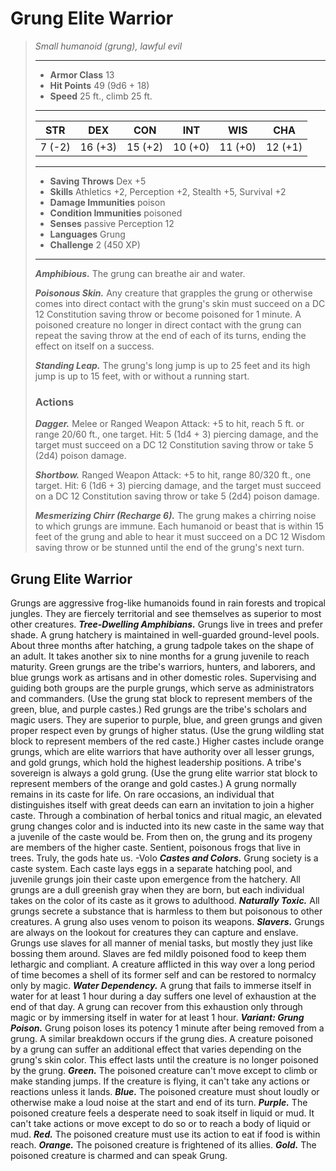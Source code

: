 # Grung Elite Warrior
>*Small humanoid (grung), lawful evil*
>___
>- **Armor Class** 13
>- **Hit Points** 49 (9d6 + 18)
>- **Speed** 25 ft., climb 25 ft.
>___
>|STR|DEX|CON|INT|WIS|CHA|
>|:---:|:---:|:---:|:---:|:---:|:---:|
>|7 (-2)|16 (+3)|15 (+2)|10 (+0)|11 (+0)|12 (+1)|
>___
>- **Saving Throws** Dex +5
>- **Skills** Athletics +2, Perception +2, Stealth +5, Survival +2
>- **Damage Immunities** poison
>- **Condition Immunities** poisoned
>- **Senses** passive Perception 12
>- **Languages** Grung
>- **Challenge** 2 (450 XP)
>___
>***Amphibious.*** The grung can breathe air and water.  
>
>***Poisonous Skin.*** Any creature that grapples the grung or otherwise comes into direct contact with the grung's skin must succeed on a DC 12 Constitution saving throw or become poisoned for 1 minute. A poisoned creature no longer in direct contact with the grung can repeat the saving throw at the end of each of its turns, ending the effect on itself on a success.  
>
>***Standing Leap.*** The grung's long jump is up to 25 feet and its high jump is up to 15 feet, with or without a running start.  
>
>### Actions
>***Dagger.*** Melee  or Ranged Weapon Attack: +5 to hit, reach 5 ft. or range 20/60 ft., one target. Hit: 5 (1d4 + 3) piercing damage, and the target must succeed on a DC 12 Constitution saving throw or take 5 (2d4) poison damage.  
>
>***Shortbow.*** Ranged Weapon Attack: +5 to hit, range 80/320 ft., one target. Hit: 6 (1d6 + 3) piercing damage, and the target must succeed on a DC 12 Constitution saving throw or take 5 (2d4) poison damage.  
>
>***Mesmerizing Chirr (Recharge 6).*** The grung makes a chirring noise to which grungs are immune. Each humanoid or beast that is within 15 feet of the grung and able to hear it must succeed on a DC 12 Wisdom saving throw or be stunned until the end of the grung's next turn.
## Grung Elite Warrior
Grungs are aggressive frog-like humanoids found in rain forests and tropical jungles. They are fiercely territorial and see themselves as superior to most other creatures.
***Tree-Dwelling Amphibians.***  Grungs live in trees and prefer shade. A grung hatchery is maintained in well-guarded ground-level pools. About three months after hatching, a grung tadpole takes on the shape of an adult. It takes another six to nine months for a grung juvenile to reach maturity.
Green grungs are the tribe's warriors, hunters, and laborers, and blue grungs work as artisans and in other domestic roles. Supervising and guiding both groups are the purple grungs, which serve as administrators and commanders. (Use the grung stat block to represent members of the green, blue, and purple castes.)
Red grungs are the tribe's scholars and magic users. They are superior to purple, blue, and green grungs and given proper respect even by grungs of higher status. (Use the grung wildling stat block to represent members of the red caste.)
Higher castes include orange grungs, which are elite warriors that have authority over all lesser grungs, and gold grungs, which hold the highest leadership positions. A tribe's sovereign is always a gold grung. (Use the grung elite warrior stat block to represent members of the orange and gold castes.)
A grung normally remains in its caste for life. On rare occasions, an individual that distinguishes itself with great deeds can earn an invitation to join a higher caste. Through a combination of herbal tonics and ritual magic, an elevated grung changes color and is inducted into its new caste in the same way that a juvenile of the caste would be. From then on, the grung and its progeny are members of the higher caste.
Sentient, poisonous frogs that live in trees. Truly, the gods hate us.
-Volo
***Castes and Colors.***  Grung society is a caste system. Each caste lays eggs in a separate hatching pool, and juvenile grungs join their caste upon emergence from the hatchery. All grungs are a dull greenish gray when they are born, but each individual takes on the color of its caste as it grows to adulthood.
***Naturally Toxic.***  All grungs secrete a substance that is harmless to them but poisonous to other creatures. A grung also uses venom to poison its weapons.
***Slavers.***  Grungs are always on the lookout for creatures they can capture and enslave. Grungs use slaves for all manner of menial tasks, but mostly they just like bossing them around. Slaves are fed mildly poisoned food to keep them lethargic and compliant. A creature afflicted in this way over a long period of time becomes a shell of its former self and can be restored to normalcy only by magic.
***Water Dependency.***  A grung that fails to immerse itself in water for at least 1 hour during a day suffers one level of exhaustion at the end of that day. A grung can recover from this exhaustion only through magic or by immersing itself in water for at least 1 hour.
***Variant: Grung Poison.*** Grung poison loses its potency 1 minute after being removed from a grung. A similar breakdown occurs if the grung dies.
A creature poisoned by a grung can suffer an additional effect that varies depending on the grung's skin color. This effect lasts until the creature is no longer poisoned by the grung.
***Green.***  The poisoned creature can't move except to climb or make standing jumps. If the creature is flying, it can't take any actions or reactions unless it lands.
***Blue.***  The poisoned creature must shout loudly or otherwise make a loud noise at the start and end of its turn.
***Purple.***  The poisoned creature feels a desperate need to soak itself in liquid or mud. It can't take actions or move except to do so or to reach a body of liquid or mud.
***Red.***  The poisoned creature must use its action to eat if food is within reach.
***Orange.***  The poisoned creature is frightened of its allies.
***Gold.***  The poisoned creature is charmed and can speak Grung.